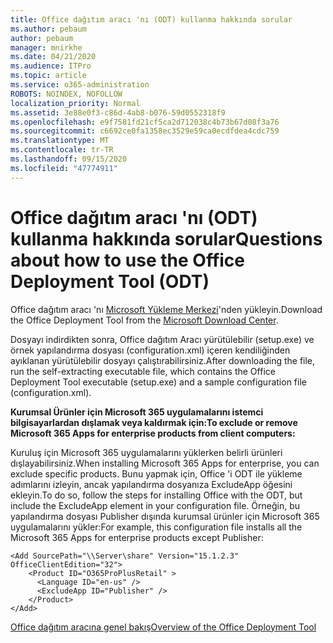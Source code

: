 ```yaml
---
title: Office dağıtım aracı 'nı (ODT) kullanma hakkında sorular
ms.author: pebaum
author: pebaum
manager: mnirkhe
ms.date: 04/21/2020
ms.audience: ITPro
ms.topic: article
ms.service: o365-administration
ROBOTS: NOINDEX, NOFOLLOW
localization_priority: Normal
ms.assetid: 3e88e0f3-c86d-4ab8-b076-59d0552318f9
ms.openlocfilehash: e9f7581fd21cf5ca2d712038c4b73b67d08f3a76
ms.sourcegitcommit: c6692ce0fa1358ec3529e59ca0ecdfdea4cdc759
ms.translationtype: MT
ms.contentlocale: tr-TR
ms.lasthandoff: 09/15/2020
ms.locfileid: "47774911"
---
```

# <a name="questions-about-how-to-use-the-office-deployment-tool-odt"></a><span data-ttu-id="74cbb-102">Office dağıtım aracı 'nı (ODT) kullanma hakkında sorular</span><span class="sxs-lookup"><span data-stu-id="74cbb-102">Questions about how to use the Office Deployment Tool (ODT)</span></span>

<span data-ttu-id="74cbb-103">Office dağıtım aracı 'nı [Microsoft Yükleme Merkezi](https://go.microsoft.com/fwlink/p/?LinkID=626065)'nden yükleyin.</span><span class="sxs-lookup"><span data-stu-id="74cbb-103">Download the Office Deployment Tool from the [Microsoft Download Center](https://go.microsoft.com/fwlink/p/?LinkID=626065).</span></span>
  
<span data-ttu-id="74cbb-104">Dosyayı indirdikten sonra, Office dağıtım Aracı yürütülebilir (setup.exe) ve örnek yapılandırma dosyası (configuration.xml) içeren kendiliğinden ayıklanan yürütülebilir dosyayı çalıştırabilirsiniz.</span><span class="sxs-lookup"><span data-stu-id="74cbb-104">After downloading the file, run the self-extracting executable file, which contains the Office Deployment Tool executable (setup.exe) and a sample configuration file (configuration.xml).</span></span>
  
 <span data-ttu-id="74cbb-105">**Kurumsal Ürünler için Microsoft 365 uygulamalarını istemci bilgisayarlardan dışlamak veya kaldırmak için:**</span><span class="sxs-lookup"><span data-stu-id="74cbb-105">**To exclude or remove Microsoft 365 Apps for enterprise products from client computers:**</span></span>
  
<span data-ttu-id="74cbb-106">Kuruluş için Microsoft 365 uygulamalarını yüklerken belirli ürünleri dışlayabilirsiniz.</span><span class="sxs-lookup"><span data-stu-id="74cbb-106">When installing Microsoft 365 Apps for enterprise, you can exclude specific products.</span></span> <span data-ttu-id="74cbb-107">Bunu yapmak için, Office 'i ODT ile yükleme adımlarını izleyin, ancak yapılandırma dosyanıza ExcludeApp öğesini ekleyin.</span><span class="sxs-lookup"><span data-stu-id="74cbb-107">To do so, follow the steps for installing Office with the ODT, but include the ExcludeApp element in your configuration file.</span></span> <span data-ttu-id="74cbb-108">Örneğin, bu yapılandırma dosyası Publisher dışında kurumsal ürünler için Microsoft 365 uygulamalarını yükler:</span><span class="sxs-lookup"><span data-stu-id="74cbb-108">For example, this configuration file installs all the Microsoft 365 Apps for enterprise products except Publisher:</span></span>
  
```
<Add SourcePath="\\Server\share" Version="15.1.2.3" OfficeClientEdition="32">
    <Product ID="O365ProPlusRetail" >
      <Language ID="en-us" />
      <ExcludeApp ID="Publisher" />
    </Product>
</Add>
```

[<span data-ttu-id="74cbb-109">Office dağıtım aracına genel bakış</span><span class="sxs-lookup"><span data-stu-id="74cbb-109">Overview of the Office Deployment Tool</span></span>](https://docs.microsoft.com/deployoffice/overview-office-deployment-tool)
  

